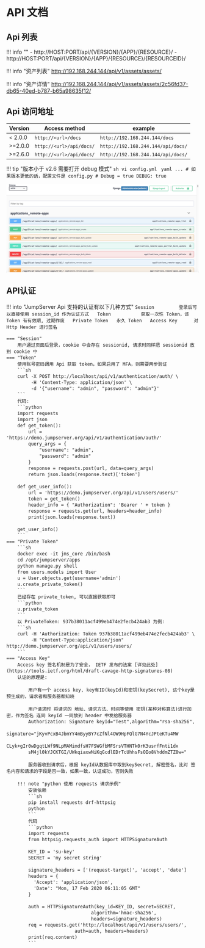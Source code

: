 # API 文档

## Api 列表
!!! info ""
    - http://HOST:PORT/api/{VERSION}/{APP}/{RESOURCE}/
    - http://HOST:PORT/api/{VERSION}/{APP}/{RESOURCE}/{RESOURCEID}/

!!! info "资产列表"
    http://192.168.244.144/api/v1/assets/assets/

!!! info "资产详情"
    http://192.168.244.144/api/v1/assets/assets/2c56fd37-db65-40ed-b787-b65a98635f12/

## Api 访问地址

|  Version  |       Access method      |               example              |
| --------- | ------------------------ | ---------------------------------- |
|  < 2.0.0  |   `http://<url>/docs`    |   `http://192.168.244.144/docs`    |
|  >=2.0.0  | `http://<url>/api/docs/` | `http://192.168.244.144/api/docs/` |
|  >=2.6.0  | `http://<url>/api/docs/` | `http://192.168.244.144/api/docs/` |

!!! tip "版本小于 v2.6 需要打开 debug 模式"
    ```sh
    vi config.yml
    ```
    ```yaml
    ...
    # 如果版本更低的话，配置文件是 config.py
    # Debug = true
    DEBUG: true
    ```

![api_swagger](../img/api_swagger.jpg)

## API认证

!!! into "JumpServer Api 支持的认证有以下几种方式"
    ```
    Session         登录后可以直接使用 session_id 作为认证方式  
    Token           获取一次性 Token，该 Token 有有效期, 过期作废  
    Private Token   永久 Token  
    Access Key      对 Http Header 进行签名
    ```

    === "Session"
        用户通过页面后登录，cookie 中会存在 sessionid, 请求时同样把 sessionid 放到 cookie 中
    === "Token"
        使用账号密码调用 Api 获取 token，如果启用了 MFA，则需要两步验证    
        ```sh
        curl -X POST http://localhost/api/v1/authentication/auth/ \
             -H 'Content-Type: application/json' \
             -d '{"username": "admin", "password": "admin"}'
        ```
        代码:
        ```python
        import requests
        import json
        def get_token():
            url = 'https://demo.jumpserver.org/api/v1/authentication/auth/'
            query_args = {
                "username": "admin",
                "password": "admin"
            }
            response = requests.post(url, data=query_args)
            return json.loads(response.text)['token']

        def get_user_info():
            url = 'https://demo.jumpserver.org/api/v1/users/users/'
            token = get_token()
            header_info = { "Authorization": 'Bearer ' + token }
            response = requests.get(url, headers=header_info)
            print(json.loads(response.text))

        get_user_info()
        ```
    === "Private Token"
        ```sh
        docker exec -it jms_core /bin/bash
        cd /opt/jumpserver/apps
        python manage.py shell
        from users.models import User
        u = User.objects.get(username='admin')
        u.create_private_token()
        ```
        已经存在 private_token, 可以直接获取即可
        ```python
        u.private_token
        ```
        以 PrivateToken: 937b38011acf499eb474e2fecb424ab3 为例:
        ```sh
        curl -H 'Authorization: Token 937b38011acf499eb474e2fecb424ab3' \
             -H "Content-Type:application/json" http://demo.jumpserver.org/api/v1/users/users/
        ```
    === "Access Key"
        Access key 签名机制是为了安全， IETF 发布的法案 [详见此处](https://tools.ietf.org/html/draft-cavage-http-signatures-08)
        认证的原理是:

            用户有一个 access key, key有ID(keyId)和密钥(keySecret), 这个key是预生成的，请求者和服务器都知晓  

            用户请求时 将请求的 地址、请求方法、时间等使用 密钥(某种对称算法)进行加密，作为签名 连同 keyId 一同放到 header 中发给服务器
            Authorization: Signature keyId="Test",algorithm="rsa-sha256",
            signature="jKyvPcxB4JbmYY4mByyBY7cZfNl4OW9HpFQlG7N4YcJPteKTu4MW
            CLyk+gIr0wDgqtLWf9NLpMAMimdfsH7FSWGfbMFSrsVTHNTk0rK3usrfFnti1dx
            sM4jl0kYJCKTGI/UWkqiaxwNiKqGcdlEDrTcUhhsFsOIo8VhddmZTZ8w="

            服务器收到请求后，根据 keyId从数据库中取到keySecret, 解密签名，比对 签名内容和请求的字段是否一致，如果一致，认证成功，否则失败

        !!! note "python 使用 requests 请求示例"
            安装依赖
            ```sh
            pip install requests drf-httpsig
            python
            ```
            代码
            ```python
            import requests
            from httpsig.requests_auth import HTTPSignatureAuth

            KEY_ID = 'su-key'
            SECRET = 'my secret string'

            signature_headers = ['(request-target)', 'accept', 'date']
            headers = {
              'Accept': 'application/json',
              'Date': "Mon, 17 Feb 2020 06:11:05 GMT"
            }

            auth = HTTPSignatureAuth(key_id=KEY_ID, secret=SECRET,
                                   algorithm='hmac-sha256',
                                   headers=signature_headers)
            req = requests.get('http://localhost/api/v1/users/users/',
                             auth=auth, headers=headers)
            print(req.content)
            ```
